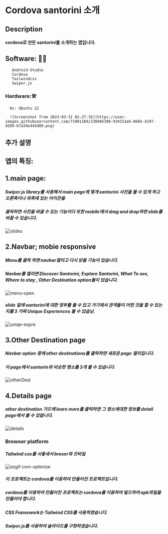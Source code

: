 # Cordova santorini  소개

## Description
####    cordova로 만든 santorini를 소개하는 앱입니다.

## Software: 👨‍💻
       Android-Studio 
       Cordova 
       Tailwindcss
       Swiper.js 



### Hardware:🛠️
      Os: Ubuntu 22 
      
      ![Screenshot from 2023-03-31 02-27-35](https://user-images.githubusercontent.com/71981169/230405396-934151e6-066b-4297-9209-b7a34e443d09.png)

      
      

## **추가 설명**

## 앱의 특징: 
##     1.main page:
#####       Swiper.js library를 사용해서 main page에 몇개 santorini 사진을 불 수 있게 하고 오론족이나 외족에 있는 아이큰을 
#####         클릭하면 사진을 바꿀 수 있는 기능이다 또한 mobile에서 drag and drop하면 slide를 바꿀 수 있습니다.

![slides](https://user-images.githubusercontent.com/71981169/229835800-edfc3346-07fa-4368-a127-fedd6751cc52.gif)





## 2.Navbar; mobie responsive
#####    Menu를 클릭 하면 navbar열리고 다시 닫을 기능이 있습니다.
#####    Navbar를 열리면 Discover Santorini, Explore Santorini, What To see, Where to stay , Other Destination option들이 있습니다.

![menu-open](https://user-images.githubusercontent.com/71981169/229831781-58650227-eb4a-446b-a683-bb6706bbec53.gif)

#####    slide 밑에 santorini에 대한 정부를 불 수 있고 거기에서 관객들이 어떤 것을 할 수 있는지를 3 가찌 Unique Experiences 불 수 있습닏.


![uniqe-expre](https://user-images.githubusercontent.com/71981169/229838815-9269ccd9-135a-4931-b887-7ac0fcfa33e5.gif)



## 3.Other Destination page
##### Navbar option 중에 other destinations를 클릭하면 새로운 page 열리입니다.
#####  이 page에서 santorin와 비슷한 명소를 3개 불 수 있습니다. 

![otherDest](https://user-images.githubusercontent.com/71981169/229838886-61700681-37a2-4d2f-952e-33070db99273.gif)


## 4.Details page
##### other destination 가드에 learn more를 클릭하면 그 명소에대한 정보를 detail page에서 불 수 있씁니다.


![details](https://user-images.githubusercontent.com/71981169/229839902-44c961ba-5f5e-44c6-9b0b-699ed855bcc9.gif)


### Browser platform

##### Tailwind css를 사욯새서 broser와 므바일




![ezgif com-optimize](https://user-images.githubusercontent.com/71981169/229842889-6cc822f1-10f9-4f8a-b2a3-ddb10200cfe9.gif)



#####   이 프로젝트는 cordova를 이용하여 만들어진 프로젝트입니다.
#####   cordova를 이용하여 만들어진 프로젝트는 cordova를 이용하여  빌드하여 apk파일을 만들어야 합니다.
#####   CSS Framework는 Tailwind CSS를 사용하였습니다.
#####   Swiper.js를 사용하여 슬라이드를 구현하였습니다.
### 
